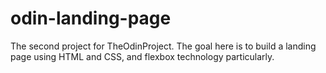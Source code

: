 # odin-landing-page

The second project for TheOdinProject.
The goal here is to build a landing page using HTML and CSS, and flexbox technology particularly.